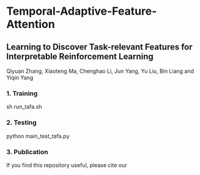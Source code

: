 # Temporal-Adaptive-Feature-Attention
## Learning to Discover Task-relevant Features for Interpretable Reinforcement Learning
Qiyuan Zhang, Xiaoteng Ma, Chenghao Li, Jun Yang, Yu Liu, Bin Liang and Yiqin Yang
### 1. Training
sh run_tafa.sh
### 2. Testing
python main_test_tafa.py
### 3. Publication
If you find this repository useful, please cite our

